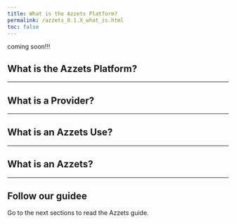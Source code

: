```yaml
---
title: What is the Azzets Platform?
permalink: /azzets_0.1.X_what_is.html
toc: false
---
```


coming soon!!!
## What is the Azzets Platform?  


* * *
## What is a Provider?  

* * *
## What is an Azzets Use?  

* * *
## What is an Azzets?  

* * *

## Follow our guidee

Go to the next sections to read the Azzets guide.

